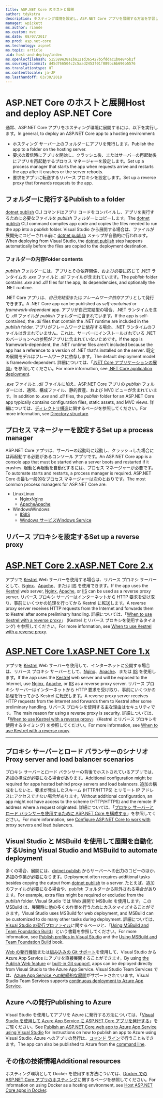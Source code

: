 ```yaml
---
title: ASP.NET Core のホストと展開
author: tdykstra
description: ホスティング環境を設定し、ASP.NET Core アプリを展開する方法を学習します。
manager: wpickett
ms.author: riande
ms.custom: mvc
ms.date: 08/07/2017
ms.prod: asp.net-core
ms.technology: aspnet
ms.topic: article
uid: host-and-deploy/index
ms.openlocfilehash: 515589e38a1ba121d365427b5fddac1b0e845b1f
ms.sourcegitcommit: d45d766504c2c5aad2453f01f089bc6b696b5576
ms.translationtype: HT
ms.contentlocale: ja-JP
ms.lasthandoff: 03/30/2018
---
```

# <a name="host-and-deploy-aspnet-core"></a><span data-ttu-id="6f655-103">ASP.NET Core のホストと展開</span><span class="sxs-lookup"><span data-stu-id="6f655-103">Host and deploy ASP.NET Core</span></span>

<span data-ttu-id="6f655-104">通常、ASP.NET Core アプリをホスティング環境に展開するには、以下を実行します。</span><span class="sxs-lookup"><span data-stu-id="6f655-104">In general, to deploy an ASP.NET Core app to a hosting environment:</span></span>

* <span data-ttu-id="6f655-105">ホスティング サーバー上のフォルダーにアプリを発行します。</span><span class="sxs-lookup"><span data-stu-id="6f655-105">Publish the app to a folder on the hosting server.</span></span>
* <span data-ttu-id="6f655-106">要求の着信時にアプリを開始し、クラッシュ後、またはサーバーの再起動後にアプリを再起動するプロセス マネージャーを設定します。</span><span class="sxs-lookup"><span data-stu-id="6f655-106">Set up a process manager that starts the app when requests arrive and restarts the app after it crashes or the server reboots.</span></span>
* <span data-ttu-id="6f655-107">要求をアプリに転送するリバース プロキシを設定します。</span><span class="sxs-lookup"><span data-stu-id="6f655-107">Set up a reverse proxy that forwards requests to the app.</span></span>

## <a name="publish-to-a-folder"></a><span data-ttu-id="6f655-108">フォルダーに発行する</span><span class="sxs-lookup"><span data-stu-id="6f655-108">Publish to a folder</span></span> 

<span data-ttu-id="6f655-109">[dotnet publish](/dotnet/articles/core/tools/dotnet-publish) CLI コマンドはアプリ コードをコンパイルし、アプリを実行するために必要なファイルを *publish* フォルダーにコピーします。</span><span class="sxs-lookup"><span data-stu-id="6f655-109">The [dotnet publish](/dotnet/articles/core/tools/dotnet-publish) CLI command compiles app code and copies the files needed to run the app into a *publish* folder.</span></span> <span data-ttu-id="6f655-110">Visual Studio から展開する場合は、ファイルが展開先にコピーされる前に [dotnet publish](/dotnet/core/tools/dotnet-publish) ステップが自動的に行われます。</span><span class="sxs-lookup"><span data-stu-id="6f655-110">When deploying from Visual Studio, the [dotnet publish](/dotnet/core/tools/dotnet-publish) step happens automatically before the files are copied to the deployment destination.</span></span>

### <a name="folder-contents"></a><span data-ttu-id="6f655-111">フォルダーの内容</span><span class="sxs-lookup"><span data-stu-id="6f655-111">Folder contents</span></span>

<span data-ttu-id="6f655-112">*publish* フォルダーには、アプリとその依存関係、および必要に応じて .NET ランタイムの *.exe* ファイルと *.dll* ファイルが含まれています。</span><span class="sxs-lookup"><span data-stu-id="6f655-112">The *publish* folder contains *.exe* and *.dll* files for the app, its dependencies, and optionally the .NET runtime.</span></span>

<span data-ttu-id="6f655-113">.NET Core アプリは、*自己完結型*または*フレームワーク依存*アプリとして発行できます。</span><span class="sxs-lookup"><span data-stu-id="6f655-113">A .NET Core app can be published as *self-contained* or *framework-dependent* app.</span></span> <span data-ttu-id="6f655-114">アプリが自己完結型の場合、.NET ランタイムを含む *.dll* ファイルが *publish* フォルダーに含まれています。</span><span class="sxs-lookup"><span data-stu-id="6f655-114">If the app is self-contained, the *.dll* files that contain the .NET runtime are included in the *publish* folder.</span></span> <span data-ttu-id="6f655-115">アプリがフレームワークに依存する場合、.NET ランタイムのファイルは含まれていません。これは、サーバーにインストールされている .NET のバージョンへの参照がアプリに含まれていないためです。</span><span class="sxs-lookup"><span data-stu-id="6f655-115">If the app is framework-dependent, the .NET runtime files aren't included because the app has a reference to a version of .NET that's installed on the server.</span></span> <span data-ttu-id="6f655-116">既定の展開モデルはフレームワークに依存します。</span><span class="sxs-lookup"><span data-stu-id="6f655-116">The default deployment model is framework-dependent.</span></span> <span data-ttu-id="6f655-117">詳細については、「[.NET Core アプリケーションの展開](/dotnet/articles/core/deploying/index)」を参照してください。</span><span class="sxs-lookup"><span data-stu-id="6f655-117">For more information, see [.NET Core application deployment](/dotnet/articles/core/deploying/index).</span></span>

<span data-ttu-id="6f655-118">*.exe* ファイルと *.dll* ファイルに加え、ASP.NET Core アプリの *publish* フォルダーには、通常、構成ファイル、静的資産、および MVC ビューが含まれています。</span><span class="sxs-lookup"><span data-stu-id="6f655-118">In addition to *.exe* and *.dll* files, the *publish* folder for an ASP.NET Core app typically contains configuration files, static assets, and MVC views.</span></span> <span data-ttu-id="6f655-119">詳細については、[ディレクトリ構造](xref:host-and-deploy/directory-structure)に関するページを参照してください。</span><span class="sxs-lookup"><span data-stu-id="6f655-119">For more information, see [Directory structure](xref:host-and-deploy/directory-structure).</span></span>

## <a name="set-up-a-process-manager"></a><span data-ttu-id="6f655-120">プロセス マネージャーを設定する</span><span class="sxs-lookup"><span data-stu-id="6f655-120">Set up a process manager</span></span>

<span data-ttu-id="6f655-121">ASP.NET Core アプリは、サーバーの起動時に起動し、クラッシュした場合には再起動する必要があるコンソール アプリです。</span><span class="sxs-lookup"><span data-stu-id="6f655-121">An ASP.NET Core app is a console app that must be started when a server boots and restarted if it crashes.</span></span> <span data-ttu-id="6f655-122">起動と再起動を自動化するには、プロセス マネージャーが必要です。</span><span class="sxs-lookup"><span data-stu-id="6f655-122">To automate starts and restarts, a process manager is required.</span></span> <span data-ttu-id="6f655-123">ASP.NET Core の最も一般的なプロセス マネージャーは次のとおりです。</span><span class="sxs-lookup"><span data-stu-id="6f655-123">The most common process managers for ASP.NET Core are:</span></span>

* <span data-ttu-id="6f655-124">Linux</span><span class="sxs-lookup"><span data-stu-id="6f655-124">Linux</span></span>
  * [<span data-ttu-id="6f655-125">Nginx</span><span class="sxs-lookup"><span data-stu-id="6f655-125">Nginx</span></span>](xref:host-and-deploy/linux-nginx)
  * [<span data-ttu-id="6f655-126">Apache</span><span class="sxs-lookup"><span data-stu-id="6f655-126">Apache</span></span>](xref:host-and-deploy/linux-apache)
* <span data-ttu-id="6f655-127">Windows</span><span class="sxs-lookup"><span data-stu-id="6f655-127">Windows</span></span>
  * [<span data-ttu-id="6f655-128">IIS</span><span class="sxs-lookup"><span data-stu-id="6f655-128">IIS</span></span>](xref:host-and-deploy/iis/index)
  * [<span data-ttu-id="6f655-129">Windows サービス</span><span class="sxs-lookup"><span data-stu-id="6f655-129">Windows Service</span></span>](xref:host-and-deploy/windows-service)

## <a name="set-up-a-reverse-proxy"></a><span data-ttu-id="6f655-130">リバース プロキシを設定する</span><span class="sxs-lookup"><span data-stu-id="6f655-130">Set up a reverse proxy</span></span>

# <a name="aspnet-core-2xtabaspnetcore2x"></a>[<span data-ttu-id="6f655-131">ASP.NET Core 2.x</span><span class="sxs-lookup"><span data-stu-id="6f655-131">ASP.NET Core 2.x</span></span>](#tab/aspnetcore2x)

<span data-ttu-id="6f655-132">アプリで [Kestrel](xref:fundamentals/servers/kestrel) Web サーバーを使用する場合は、リバース プロキシ サーバーとして、[Nginx](xref:host-and-deploy/linux-nginx)、[Apache](xref:host-and-deploy/linux-apache)、または [IIS](xref:host-and-deploy/iis/index) を使用できます。</span><span class="sxs-lookup"><span data-stu-id="6f655-132">If the app uses the [Kestrel](xref:fundamentals/servers/kestrel) web server, [Nginx](xref:host-and-deploy/linux-nginx), [Apache](xref:host-and-deploy/linux-apache), or [IIS](xref:host-and-deploy/iis/index) can be used as a reverse proxy server.</span></span> <span data-ttu-id="6f655-133">リバース プロキシ サーバーはインターネットから HTTP 要求を受け取り、事前にいくつかの処理を行ってから Kestrel に転送します。</span><span class="sxs-lookup"><span data-stu-id="6f655-133">A reverse proxy server receives HTTP requests from the Internet and forwards them to Kestrel after some preliminary handling.</span></span> <span data-ttu-id="6f655-134">詳細については、「[When to use Kestrel with a reverse proxy](xref:fundamentals/servers/kestrel?tabs=aspnetcore2x#when-to-use-kestrel-with-a-reverse-proxy)」 (Kestrel とリバース プロキシを使用するタイミング) を参照してください。</span><span class="sxs-lookup"><span data-stu-id="6f655-134">For more information, see [When to use Kestrel with a reverse proxy](xref:fundamentals/servers/kestrel?tabs=aspnetcore2x#when-to-use-kestrel-with-a-reverse-proxy).</span></span>

# <a name="aspnet-core-1xtabaspnetcore1x"></a>[<span data-ttu-id="6f655-135">ASP.NET Core 1.x</span><span class="sxs-lookup"><span data-stu-id="6f655-135">ASP.NET Core 1.x</span></span>](#tab/aspnetcore1x)

<span data-ttu-id="6f655-136">アプリを [Kestrel](xref:fundamentals/servers/kestrel) Web サーバーを使用して、インターネットに公開する場合は、リバース プロキシ サーバーとして、[Nginx](xref:host-and-deploy/linux-nginx)、[Apache](xref:host-and-deploy/linux-apache)、または [IIS](xref:host-and-deploy/iis/index) を使用します。</span><span class="sxs-lookup"><span data-stu-id="6f655-136">If the app uses the [Kestrel](xref:fundamentals/servers/kestrel) web server and will be exposed to the Internet, use [Nginx](xref:host-and-deploy/linux-nginx), [Apache](xref:host-and-deploy/linux-apache), or [IIS](xref:host-and-deploy/iis/index) as a reverse proxy server.</span></span> <span data-ttu-id="6f655-137">リバース プロキシ サーバーはインターネットから HTTP 要求を受け取り、事前にいくつかの処理を行ってから Kestrel に転送します。</span><span class="sxs-lookup"><span data-stu-id="6f655-137">A reverse proxy server receives HTTP requests from the Internet and forwards them to Kestrel after some preliminary handling.</span></span> <span data-ttu-id="6f655-138">リバース プロキシを使用する主な理由はセキュリティです。</span><span class="sxs-lookup"><span data-stu-id="6f655-138">The main reason for using a reverse proxy is security.</span></span> <span data-ttu-id="6f655-139">詳細については、「[When to use Kestrel with a reverse proxy](xref:fundamentals/servers/kestrel?tabs=aspnetcore1x#when-to-use-kestrel-with-a-reverse-proxy)」 (Kestrel とリバース プロキシを使用するタイミング) を参照してください。</span><span class="sxs-lookup"><span data-stu-id="6f655-139">For more information, see [When to use Kestrel with a reverse proxy](xref:fundamentals/servers/kestrel?tabs=aspnetcore1x#when-to-use-kestrel-with-a-reverse-proxy).</span></span>

---

## <a name="proxy-server-and-load-balancer-scenarios"></a><span data-ttu-id="6f655-140">プロキシ サーバーとロード バランサーのシナリオ</span><span class="sxs-lookup"><span data-stu-id="6f655-140">Proxy server and load balancer scenarios</span></span>

<span data-ttu-id="6f655-141">プロキシ サーバーとロード バランサーの背後でホストされているアプリでは、追加の構成が必要になる場合があります。</span><span class="sxs-lookup"><span data-stu-id="6f655-141">Additional configuration might be required for apps hosted behind proxy servers and load balancers.</span></span> <span data-ttu-id="6f655-142">追加の構成をしないと、要求が発生したスキーム (HTTP/HTTPS) とリモート IP アドレスにアクセスできない場合があります。</span><span class="sxs-lookup"><span data-stu-id="6f655-142">Without additional configuration, an app might not have access to the scheme (HTTP/HTTPS) and the remote IP address where a request originated.</span></span> <span data-ttu-id="6f655-143">詳細については、「[プロキシ サーバーとロード バランサーを使用するために ASP.NET Core を構成する](xref:host-and-deploy/proxy-load-balancer)」を参照してください。</span><span class="sxs-lookup"><span data-stu-id="6f655-143">For more information, see [Configure ASP.NET Core to work with proxy servers and load balancers](xref:host-and-deploy/proxy-load-balancer).</span></span>

## <a name="using-visual-studio-and-msbuild-to-automate-deployment"></a><span data-ttu-id="6f655-144">Visual Studio と MSBuild を使用して展開を自動化する</span><span class="sxs-lookup"><span data-stu-id="6f655-144">Using Visual Studio and MSBuild to automate deployment</span></span>

<span data-ttu-id="6f655-145">多くの場合、展開には、[dotnet publish](/dotnet/core/tools/dotnet-publish) からサーバーへの出力のコピーのほか、追加の作業が必要になります。</span><span class="sxs-lookup"><span data-stu-id="6f655-145">Deployment often requires additional tasks besides copying the output from [dotnet publish](/dotnet/core/tools/dotnet-publish) to a server.</span></span> <span data-ttu-id="6f655-146">たとえば、追加のファイルが必要になる場合や、*publish* フォルダーから除外される場合があります。</span><span class="sxs-lookup"><span data-stu-id="6f655-146">For example, extra files might be required or excluded from the *publish* folder.</span></span> <span data-ttu-id="6f655-147">Visual Studio では Web 展開で MSBuild を使用します。この MSBuild は、展開時に他の多くの作業を行うためにカスタマイズすることができます。</span><span class="sxs-lookup"><span data-stu-id="6f655-147">Visual Studio uses MSBuild for web deployment, and MSBuild can be customized to do many other tasks during deployment.</span></span> <span data-ttu-id="6f655-148">詳細については、[Visual Studio の発行プロファイル](xref:host-and-deploy/visual-studio-publish-profiles)に関するページと、『[Using MSBuild and Team Foundation Build](http://msbuildbook.com/)』という書籍を参照してください。</span><span class="sxs-lookup"><span data-stu-id="6f655-148">For more information, see [Publish profiles in Visual Studio](xref:host-and-deploy/visual-studio-publish-profiles) and the [Using MSBuild and Team Foundation Build](http://msbuildbook.com/) book.</span></span>

<span data-ttu-id="6f655-149">[Web の発行機能](xref:tutorials/publish-to-azure-webapp-using-vs)または[組み込みの Git サポート](xref:host-and-deploy/azure-apps/azure-continuous-deployment)を使用して、Visual Studio から Azure App Service にアプリを直接展開することができます。</span><span class="sxs-lookup"><span data-stu-id="6f655-149">By using [the Publish Web feature](xref:tutorials/publish-to-azure-webapp-using-vs) or [built-in Git support](xref:host-and-deploy/azure-apps/azure-continuous-deployment), apps can be deployed directly from Visual Studio to the Azure App Service.</span></span> <span data-ttu-id="6f655-150">Visual Studio Team Services では、[Azure App Service への継続的な展開](/vsts/build-release/apps/cd/azure/aspnet-core-to-azure-webapp?tabs=vsts)がサポートされています。</span><span class="sxs-lookup"><span data-stu-id="6f655-150">Visual Studio Team Services supports [continuous deployment to Azure App Service](/vsts/build-release/apps/cd/azure/aspnet-core-to-azure-webapp?tabs=vsts).</span></span>

## <a name="publishing-to-azure"></a><span data-ttu-id="6f655-151">Azure への発行</span><span class="sxs-lookup"><span data-stu-id="6f655-151">Publishing to Azure</span></span>

<span data-ttu-id="6f655-152">Visual Studio を使用してアプリを Azure に発行する方法については、「[Visual Studio を使用して Azure App Service に ASP.NET Core アプリを発行する](xref:tutorials/publish-to-azure-webapp-using-vs)」をご覧ください。</span><span class="sxs-lookup"><span data-stu-id="6f655-152">See [Publish an ASP.NET Core web app to Azure App Service using Visual Studio](xref:tutorials/publish-to-azure-webapp-using-vs) for instructions on how to publish an app to Azure using Visual Studio.</span></span> <span data-ttu-id="6f655-153">Azure へのアプリの発行は、[コマンド ライン](xref:tutorials/publish-to-azure-webapp-using-cli)で行うこともできます。</span><span class="sxs-lookup"><span data-stu-id="6f655-153">The app can also be published to Azure from the [command line](xref:tutorials/publish-to-azure-webapp-using-cli).</span></span>

## <a name="additional-resources"></a><span data-ttu-id="6f655-154">その他の技術情報</span><span class="sxs-lookup"><span data-stu-id="6f655-154">Additional resources</span></span>

<span data-ttu-id="6f655-155">ホスティング環境として Docker を使用する方法については、[Docker での ASP.NET Core アプリのホスティング](xref:host-and-deploy/docker/index)に関するページを参照してください。</span><span class="sxs-lookup"><span data-stu-id="6f655-155">For information on using Docker as a hosting environment, see [Host ASP.NET Core apps in Docker](xref:host-and-deploy/docker/index).</span></span>
